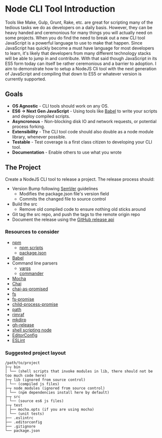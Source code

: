 # Node CLI Tool Introduction

Tools like Make, Gulp, Grunt, Rake, etc. are great for scripting many of the
tedious tasks we do as developers on a daily basis. However, they can be heavy
handed and ceremonious for many things you will actually need on some projects.
When you do find the need to break out a new CLI tool JavaScript is a powerful
language to use to make that happen. Since JavaScript has quickly become a must
have language for most developers to learn, it's likely that developers from
many different technology stacks will be able to jump in and contribute. With
that said though JavaScript in its ES5 form today can itself be rather
ceremonious and a barrier to adoption. I aim to demonstrate how to setup a
NodeJS Cli tool with the next generation of JavaScript and compiling that down
to ES5 or whatever version is currently supported.

## Goals

- __OS Agnostic__ - CLI tools should work on any OS.
- __ES6 -> Next Gen JavaScript__ - Using tools like [Babel](http://babeljs.io/)
  to write your scripts and deploy compiled scripts.
- __Asyncronous__ - Non-blocking disk IO and network requests, or potential
  process forking.
- __Extensibility__ - The CLI tool code should also double as a node module
  library, whenever possible.
- __Testable__ - Test coverage is a first class citizen to developing your CLI
  tool.
- __Documentation__ - Enable others to use what you wrote

## The Project

Create a NodeJS CLI tool to release a project. The release process should:

- Version Bump following [SemVer](http://semver.org/) guidelines
  - Modifies the package.json file's version field
  - Commits the changed file to source control
- Build the src
  - Remove old compiled code to ensure nothing old sticks around
- Git tag the src repo, and push the tags to the remote origin repo
- Document the release using the [GitHub release
  api](https://developer.github.com/v3/repos/releases/)

### Resources to consider

- [npm](https://docs.npmjs.com/)
  - [npm scripts](https://docs.npmjs.com/misc/scripts)
  - [package.json](https://docs.npmjs.com/files/package.json)
- [Babel](http://babeljs.io/)
- Command line parsers
  - [yargs](https://www.npmjs.com/package/yargs)
  - [commander](https://www.npmjs.com/package/commander)
- [Mocha](http://mochajs.org/)
- [Chai](http://chaijs.com/)
- [chai-as-promised](https://www.npmjs.com/package/chai-as-promised)
- [fs](https://nodejs.org/api/fs.html)
- [fs-promise](https://www.npmjs.com/package/fs-promise)
- [child-process-promise](https://www.npmjs.com/package/child-process-promise)
- [path](https://nodejs.org/api/path.html)
- [rimraf](https://www.npmjs.com/package/rimraf)
- [mkdirp](https://www.npmjs.com/package/mkdirp)
- [gh-release](https://www.npmjs.com/package/gh-release)
- [shell scripting node](http://shapeshed.com/command-line-utilities-with-nodejs/)
- [EditorConfig](http://editorconfig.org/)
- [ESLint](http://eslint.org/)

### Suggested project layout

```
/path/to/project
├─┬ bin
│ └── (shell scripts that invoke modules in lib, there should not be too much code here)
├─┬ lib (ignored from source control)
│ └── (compiled js files)
├─┬ node_modules (ignored from source control)
│ └── (npm dependencies install here by default)
├─┬ src
│ └── (source es6 js files)
├─┬ test
│ ├── mocha.opts (if you are using mocha)
│ └── (unit tests)
├── .eslintrc
├── .editorconfig
├── .gitignore
└── package.json
```
